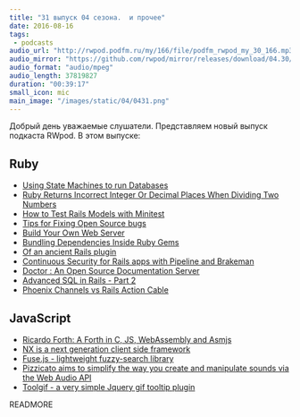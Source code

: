 ```yaml
---
title: "31 выпуск 04 сезона.  и прочее"
date: 2016-08-16
tags:
 - podcasts
audio_url: "http://rwpod.podfm.ru/my/166/file/podfm_rwpod_my_30_166.mp3"
audio_mirror: "https://github.com/rwpod/mirror/releases/download/04.30/0430.mp3"
audio_format: "audio/mpeg"
audio_length: 37819827
duration: "00:39:17"
small_icon: mic
main_image: "/images/static/04/0431.png"
---
```


Добрый день уважаемые слушатели. Представляем новый выпуск подкаста RWpod. В этом выпуске:

## Ruby

 - [Using State Machines to run Databases](https://www.citusdata.com/blog/2016/08/12/state-machines-to-run-databases/)
 - [Ruby Returns Incorrect Integer Or Decimal Places When Dividing Two Numbers](https://solidfoundationwebdev.com/blog/posts/ruby-returns-incorrect-integer-or-decimal-places-when-dividing-two-numbers)
 - [How to Test Rails Models with Minitest](https://semaphoreci.com/community/tutorials/how-to-test-rails-models-with-minitest)
 - [Tips for Fixing Open Source bugs](http://www.schneems.com/2016/08/03/supporing-open-source.html)
 - [Build Your Own Web Server](http://www.blackbytes.info/2016/08/build-your-own-web-server/)
 - [Bundling Dependencies Inside Ruby Gems](http://blog.presidentbeef.com/blog/2016/08/09/bundling-gem-dependencies-inside-ruby-gems/)
 - [Of an ancient Rails plugin](http://zzak.io/log/2016-08-09-of-an-ancient-rails-plugin.html)
 - [Continuous Security for Rails apps with Pipeline and Brakeman](https://jenkins.io/blog/2016/08/10/rails-cd-with-pipeline/)
 - [Doctor : An Open Source Documentation Server](https://blog.minio.io/doctor-an-open-source-documentation-server-41d86d756f15)
 - [Advanced SQL in Rails - Part 2](http://brewhouse.io/2016/08/12/sql-in-rails-part2.html)
 - [Phoenix Channels vs Rails Action Cable](https://dockyard.com/blog/2016/08/09/phoenix-channels-vs-rails-action-cable)

## JavaScript

 - [Ricardo Forth: A Forth in C, JS, WebAssembly and Asmjs](https://marianoguerra.github.io/ricardo-forth/)
 - [NX is a next generation client side framework](http://nx-framework.com/)
 - [Fuse.js - lightweight fuzzy-search library](http://fusejs.io/)
 - [Pizzicato aims to simplify the way you create and manipulate sounds via the Web Audio API](https://alemangui.github.io/pizzicato/)
 - [Toolgif - a very simple Jquery gif tooltip plugin](https://mburakerman.github.io/toolgif/)


READMORE

